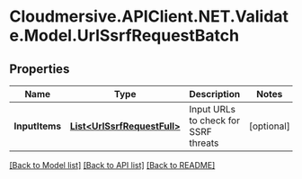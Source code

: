 # Cloudmersive.APIClient.NET.Validate.Model.UrlSsrfRequestBatch
## Properties

Name | Type | Description | Notes
------------ | ------------- | ------------- | -------------
**InputItems** | [**List&lt;UrlSsrfRequestFull&gt;**](UrlSsrfRequestFull.md) | Input URLs to check for SSRF threats | [optional] 

[[Back to Model list]](../README.md#documentation-for-models) [[Back to API list]](../README.md#documentation-for-api-endpoints) [[Back to README]](../README.md)

